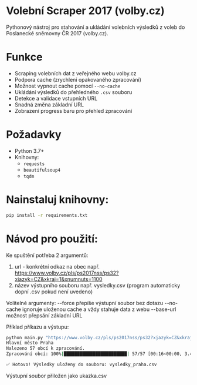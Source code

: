 # Volební Scraper 2017 (volby.cz)

Pythonový nástroj pro stahování a ukládání volebních výsledků z voleb do Poslanecké sněmovny ČR 2017 (volby.cz).

# Funkce

- Scraping volebních dat z veřejného webu volby.cz
- Podpora cache (zrychlení opakovaného zpracování)
- Možnost vypnout cache pomocí `--no-cache`
- Ukládání výsledků do přehledného `.csv` souboru
- Detekce a validace vstupních URL
- Snadná změna základní URL
- Zobrazení progress baru pro přehled zpracování

# Požadavky

- Python 3.7+
- Knihovny:
  - `requests`
  - `beautifulsoup4`
  - `tqdm`

# Nainstaluj knihovny:
```bash
pip install -r requirements.txt
```

# Návod pro použití:

Ke spuštění potřeba 2 argumentů:
1. url - konkrétní odkaz na obec např. https://www.volby.cz/pls/ps2017nss/ps32?xjazyk=CZ&xkraj=1&xnumnuts=1100
2. název výstupního souboru např. vysledky.csv (program automaticky dopní .csv pokud není uvedeno)

Volitelné argumenty:
--force přepíše výstupní soubor bez dotazu
--no-cache ignoruje uloženou cache a vždy stahuje data z webu
--base-url možnost přepsání základní URL

Příklad příkazu a výstupu:
```bash
python main.py "https://www.volby.cz/pls/ps2017nss/ps32?xjazyk=CZ&xkraj=1&xnumnuts=1100" "vysledky_praha.csv"
Hlavní město Praha
Nalezeno 57 obcí k zpracování.
Zpracování obcí: 100%|████████████████████████| 57/57 [00:16<00:00, 3.46 obec/s]

✅ Hotovo! Výsledky uloženy do souboru: vysledky_praha.csv
```

Výstupní soubor přiložen jako ukazka.csv

